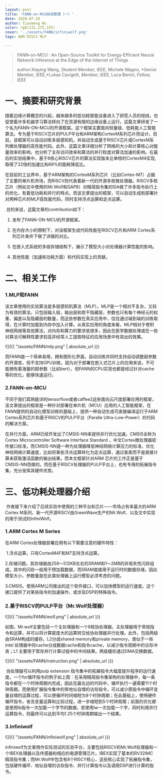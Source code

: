 ```yaml
---
layout: post
title: 'FANN-on-MCU阅读整理（一）'
date: 2020-07-20
author: Tianmeng Wu
color: rgb(131,175,155)
cover: '../assets/FANN/infiniwolf.png'
tags: ARM RISCV MLP

---
```


> FANN-on-MCU : An Open-Source Toolkit for Energy-Efficient Neural Network Inference at the Edge of the Internet of Things  
>
> author:Xiaying Wang, *Student Member, IEEE,* Michele Magno, *Senior Member, IEEE,*Lukas Cavigelli, *Member, IEEE,* Luca Benini, *Fellow, IEEE*
>

# 一、摘要和研究背景

​       随着边缘计算概念的兴起，越来越多的低功耗智能设备进入了研究人员的视线，也促使着许多机器学习算法转向了在资源有限的边缘设备上运行。这篇文章研发了一个名为FANN-ON-MCU的开源框架。这个框架主要面向轻量级、低耗能人工智能算法，专为基于RISCV芯片的PULP平台和ARM架构CortexM系列芯片而设计。目前，该框架可以自动训练多层感知机，并自动生成基于RISCV芯片或CortexM系列微处理器的高性能代码。此外，这篇文章详细分析了网络的大小和计算核心对能量效率的影响，也分析了主存访问效率和算法的并行粒度对算法加速的影响。在最后的实验结果中，基于8核心RISCV芯片的算法实现版本比单核的CortexM4实现,取得了22倍的加速比和69%的能耗降低比。

​       在目前的工业界中，基于ARM架构的CortexM系列芯片（比如Cortex-M7）占据了主要的单片机市场，而RISCV则代表着新一代的开源多核微处理器。RISCV多核芯片（例如文中使用的Mr.Wolf和GAP8）对精简指令集的ISA做了许多指令执行上的优化，有着低功耗和并行的特点。而该文章提出的框架，可以自动生成和部署针对两种芯片的MLP高性能代码，同时支持浮点运算和定点运算。

​       总的来说，这篇文章的contribution如下：

1. 发布了FANN-ON-MCU的开源框架。

2. 在内存大小的限制下，对该框架生成代码性能在RISCV芯片和ARM Cortex系列芯片条件下做了详细的对比。

3. 在嵌入式系统的多级存储结构下，展示了模型大小对处理器计算性能的影响。

4. 其他性能（加速和功耗方面）和代码实现上的贡献。

# 二、相关工作

###   	1.MLP和FANN

​        该文章使用的实验算法是多层感知机算法（MLP）。MLP是一个相对不复杂，又较为有效的算法，只包括输入层，输出层和若干隐藏层，参数也只有每个神经元的权重、偏差以及隐藏层的数量，而这些参数在真实应用中，往往通过端到端的训练取得，在计算时加载到内存中加入计算。从真实应用的角度来看，MLP相对于卷积神经网络等其他算法，对内存和算力的要求低很多，因此在医学数据处理或在一些对算法可解释性要求较高并经常人工提取特征的应用场景中有突出的效果。

![]({{ "/assets/FANN/mlp.png" | absolute_url }})

​      而FANN是一个简单易用，拥有图形化界面，自动训练并同时支持自动调整超参数的开源库，但不支持GPU训练，因为对于部署在嵌入式芯片上的应用来说，不可能拥有着海量的超参数（比如bert），但FANN的CPU实现也都是经过针对cache等的优化，能够快速运行。

### 	2.FANN-on-MCU

​       不同于我们耳熟能详的tensorflow或者caffee2这些面向云尺度部署应用的框架，该文章提出的框架是一种针对部署在单片机（MCU）应用的人工智能框架，在FANN提供的自动化模型训练的基础上，提供一种自动生成可直接编译运行于ARM Cortex系列芯片和基于RISCV的PULP平台（Paralle Ultra-Low-Power）的代码的解决方案。

​       在并行方面，ARM已经开发出了CMSIS-NN来提供并行优化加速。CMSIS全称为Cortex Microcontroller Software Interface Standard ，中文Cortex微处理器软件接口标准，而CMSIS-NN是一种为处理器降低神经网络计算压力的标准，优化神经网络计算速度，比如将某些浮点运算转化为定点运算，通过查表而不是直接计算来获取激活函数的输出结果。而本文框架针对ARM 芯片的工作正是基于CMSIS-NN而做的。而在基于RISCV处理器的PULP平台上，也有专用的拓展指令集，充分发挥其硬件优势。



# 三、低功耗处理器介绍

​       作者接下来介绍了后续实验中使用的三种平台和芯片——市场占有率最大的ARM Cortex M系列、新一代开源RISCV由GreenWave生产的Mr.Wolf、以及文中实现的用于测试的InfiniWolf。

### 	1.ARM Cortex M Series

  在ARM Cortex处理器部署应用有以下需要注意的硬件特性：

​    1.浮点运算。只有CortexM4F和M7支持浮点运算。

​    2.存储问题。其存储器由256～512KB左右的SRAM和1～2MB的非易失性闪存组成。其中的闪存一般用于预加载数据，而SRAM直接用于运行时的数据存储，因此模型大小、参数量是在此类处理器上运行模型必须考虑的问题。

   3.CMSIS。使用ARM公司推出的这个软件接口，可以加快模型的运行速度。这个接口提供了对某些指令的加速操作，或涉及DSP的特殊指令。

### 	2.基于RISCV的PULP平台（Mr.Wolf处理器）

![]({{ "/assets/FANN/wolf.png" | absolute_url }})

​       如图，Mr.wolf主要包括一个主处理器和一个8核协处理器，主处理器用于常规指令和运算，并可以将计算密度大的运算转交给协处理器并行处理。此外，包括两级由SRAM构成的缓存。L2分成shared memory和private memory，类似于一些intel 处理器中将cache分成数据cache和指令cache，以减少指令周期中的访存冲突；L1 主要用于暂存并行计算过程中的中间结果。两级缓存通过DMA交换数据。

 ![]({{ "/assets/FANN/instruction.png" | absolute_url }})

​      协处理器可以利用pulp extension 指令集中的拓展指令大幅度提升程序的运行速度。一个for循环指令的例子如上图：在采用精简指令集架构的处理器中，每一条指令都在一个时钟周期内完成，因此在最左边的代码中，循环执行一遍需要11个时钟周期，而使用扩展指令集中的带地址自增的访存指令，可以减少原指令中循环变量自增的运算过程，可以使循环时间缩短为8个时钟周期；在此基础上，使用硬件循环指令，省去变量运算和比较过程，进一步缩短到5个时钟周期；前面的优化都是使用lb指令一次加载一个字节的数据，若使用lw一次加载一个字，同时利用并行运算指令，则最终可以达到平均1.25个时钟周期输出一个结果。

### 	3.Infiniwolf

![]({{ "/assets/FANN/infiniwolf.png" | absolute_url }})

​         infiniwolf为文章用作实际测试的实验平台，主要包括RISCV的Mr.Wolf处理器和一个IBEX处理器以及传感器和相应的电源管理芯片。IBEX实现了基本的RV32IMC 精简指令集；而Mr.Wolf中包含有8个RI5CY核心，这些核心实现了拓展指令集，包括硬件循环、地址自增的访存指令、并行计算指令以及调用DSP进行计算的指令。



